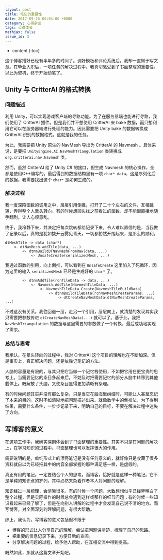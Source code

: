 ```yaml
---
layout: post
title: 笔记的重要性
date: 2017-09-26 00:04:00 +0800
category: 心得杂谈
tags: 心得体会
mathjax: false
issue_id: 3
---
```


* content
{:toc}

这个博客搭好已经有半年多的时间了。调好模板和评论系统后，我却一直懒于写文章。在毕业入职后，一项任务的解决过程中，我真切感受到了书面整理的重要性。以此为契机，终于开始动笔了。

<!--more-->

## Unity 与 CritterAI 的格式转换

### 问题描述

利用 Unity，可以实现游戏客户端的寻路功能。为了在服务器端也能进行寻路，我们使用了 CritterAI 插件。但是我们并不想使用 CritterAI 来 bake 数据，而只想利用它可以在服务器端进行处理的能力。因此需要把 Unity bake 的数据转换成 CritterAI 识别的数据格式。这就是我的任务。

为此，我需要把 Unity 原生的 NavMesh 导出为 CritterAI 的 Navmesh 。具体来说，是要把 `UnityEngine.AI.NavMeshTriangulation` 类转换成 `org.critterai.nav.Navmesh` 类。

然而，虽然 CritterAI 给了 Unity C# 的接口，但生成 Navmesh 的核心操作，全都是使用C++编写的。最后得到的数据结构里有一项 `char* data`，这是序列化后的数据，我需要找出这个 `char*` 是如何生成的。

### 解决过程

我一度深陷函数的调用之中，层层引用倒推，打开了二十个左右的文件，互相跳转，弄得整个人晕头转向。有的时候想回头找之前看过的函数，却不能很直接地随手翻到，让人心烦意乱。

终于，我冷静下来，并决定把每次跳转都给记录下来。令人难以置信的是，当我做了记录以后，真的是犹如拨开云雾见青天，一切都豁然开朗起来，是那么的顺利。

```
dtMeshTile -> data (char*)
    <- dtNavMesh.addTile(data, ...)
        <- dtnmBuildDTNavMeshFromRaw(data, ...)
            <- UnsafeCreate(serializedMesh, ...)
```

我通过函数的引用，向上倒推，可以看到在 `UnsafeCreate` 这里陷入了死循环，因为这里的输入 `serializedMesh` 已经是生成好的 `char*` 了。

```
        <- dtnmAddTile(rcnTileData -> data, ...)
            <- Navmesh.AddTile(NavmeshTileData, ...)
                <- NavmeshTileData.Create(NavmeshTileBuildData)
                    -> dtnmBuildTileData(rcnNavMeshCreateParams, ...)
                        -> dtCreateNavMeshData(dtNavMeshCreateParams, ...)
```

不过这没有关系，我往回退一层，走另一个引用，层层向上，就清楚的发现其实我只需要把参数传进 `dtCreateNavMeshData(...)` 就可以了。基于此，我把 `NavMeshTriangulation` 的数据与这里需要的参数做了一个转换，最后成功地实现了需求。

### 总结与思考

我承认，在晕头转向的过程中，我对 CritterAI 这个项目的理解也在不断加深。但是事实上，真正解决问题，还是依靠记笔记的方法。

人脑的容量是有限的，与其只把它当做一个记忆栈使用，不如把它用在更宝贵的思考上。当需要记忆的条目多起来后，不妨及时把需要记忆的部分从脑中转移到其他载体上。既解放了头脑，又使条目显得更加清晰有条理。

有的时候问题其实并没有那么复杂，只是当它在脑海里纠结时，可能让人甚至忘记了本来的目的。这时不如清晰地把问题描述出来。就像数学中的倒推法，为了得到结果，需要什么条件，一步步记录下来，明确自己的目标，不要在解决过程中迷失了方向。

## 写博客的意义

在这项工作中，我确实深刻体会到了书面整理的重要性。其实不只是在问题的解决上，在学习知识的过程中，书面整理也可以发挥很大的作用。

需要说明的是，单纯形式上的漂亮笔记是没有任何意义的，就好像只是收藏了很多资料就自以为已经把其中的内容全部掌握的那种满足感一样，是虚假的。

真正有用的笔记，一定要结合个人的思考。而博客，恰好就是这样一种笔记。它不是单纯的知识点的罗列，其中必然夹杂着作者本人对问题的理解。

知识经过一层梳理，会清晰很多。有的时候一个问题，大致想想似乎已经弄明白了整个过程，但是实际操作的时候总会遇到这样或那样的细节问题；有的时候一些知识看起来已经了解了，但是在向别人讲解的过程中才会发现自己说不清的地方。而写博客，对全面深刻的理解问题，有很大帮助。

综上，我认为，写博客的意义包括但不限于

- 博客的形式让人分享自己的理解，尝试把问题讲清楚，梳理了自己的思路。
- 把重要的信息记录下来，方便日后的查阅。
- 分享解决问题的过程，给予他人帮助，在互相交流中得到提高。

既然如此，那就从这篇文章开始吧。
